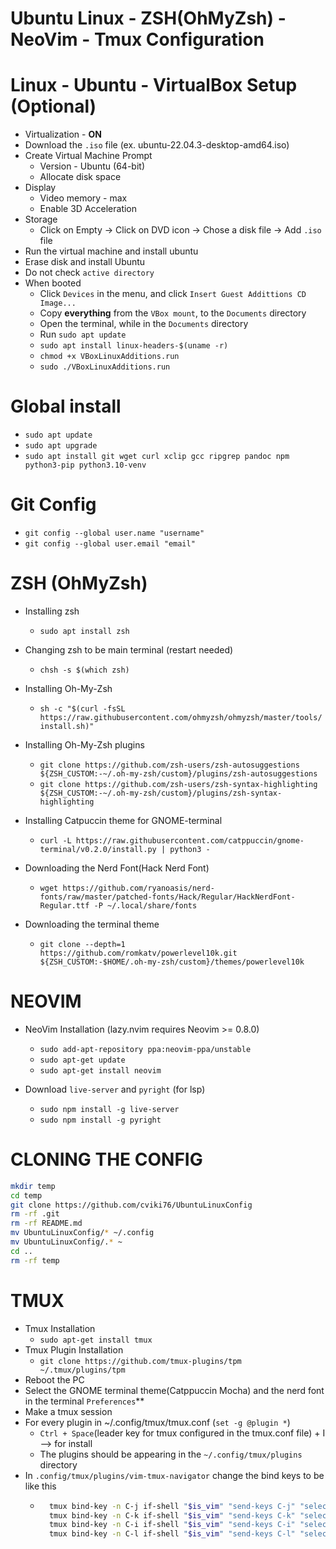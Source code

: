 # Ubuntu Linux - ZSH(OhMyZsh) - NeoVim - Tmux Configuration

# Linux - Ubuntu - VirtualBox Setup (Optional)
*  Virtualization - **ON**
*  Download the `.iso` file (ex. ubuntu-22.04.3-desktop-amd64.iso)
*  Create Virtual Machine Prompt
   * Version - Ubuntu (64-bit)
   * Allocate disk space
* Display
  * Video memory - max
  * Enable 3D Acceleration
* Storage
  * Click on Empty -> Click on DVD icon -> Chose a disk file -> Add `.iso` file
* Run the virtual machine and install ubuntu
* Erase disk and install Ubuntu
* Do not check `active directory`
* When booted
  * Click `Devices` in the menu, and click `Insert Guest Addittions CD Image...`
  * Copy **everything** from the `VBox mount`, to the `Documents` directory
  * Open the terminal, while in the `Documents` directory
  * Run `sudo apt update`
  * `sudo apt install linux-headers-$(uname -r)`
  * `chmod +x VBoxLinuxAdditions.run`
  * `sudo ./VBoxLinuxAdditions.run`

# Global install
* `sudo apt update`
* `sudo apt upgrade`
* `sudo apt install git wget curl xclip gcc ripgrep pandoc npm python3-pip python3.10-venv`

# Git Config
* `git config --global user.name "username"`
* `git config --global user.email "email"`

# ZSH (OhMyZsh)
* Installing zsh
    * `sudo apt install zsh`

* Changing zsh to be main terminal (restart needed)
    * `chsh -s $(which zsh)`

* Installing Oh-My-Zsh
    * `sh -c "$(curl -fsSL https://raw.githubusercontent.com/ohmyzsh/ohmyzsh/master/tools/install.sh)"`

* Installing Oh-My-Zsh plugins
    * `git clone https://github.com/zsh-users/zsh-autosuggestions ${ZSH_CUSTOM:-~/.oh-my-zsh/custom}/plugins/zsh-autosuggestions`
    * `git clone https://github.com/zsh-users/zsh-syntax-highlighting ${ZSH_CUSTOM:-~/.oh-my-zsh/custom}/plugins/zsh-syntax-highlighting`

* Installing Catpuccin theme for GNOME-terminal
    * `curl -L https://raw.githubusercontent.com/catppuccin/gnome-terminal/v0.2.0/install.py | python3 -`

* Downloading the Nerd Font(Hack Nerd Font)
    * `wget https://github.com/ryanoasis/nerd-fonts/raw/master/patched-fonts/Hack/Regular/HackNerdFont-Regular.ttf -P ~/.local/share/fonts`

* Downloading the terminal theme
    * `git clone --depth=1 https://github.com/romkatv/powerlevel10k.git ${ZSH_CUSTOM:-$HOME/.oh-my-zsh/custom}/themes/powerlevel10k`

# NEOVIM

* NeoVim Installation (lazy.nvim requires Neovim >= 0.8.0)
    * `sudo add-apt-repository ppa:neovim-ppa/unstable` 
    * `sudo apt-get update`
    * `sudo apt-get install neovim`

* Download `live-server` and `pyright` (for lsp)
    * `sudo npm install -g live-server`
    * `sudo npm install -g pyright`

# CLONING THE CONFIG
  ```bash
  mkdir temp
  cd temp
  git clone https://github.com/cviki76/UbuntuLinuxConfig
  rm -rf .git
  rm -rf README.md
  mv UbuntuLinuxConfig/* ~/.config
  mv UbuntuLinuxConfig/.* ~
  cd ..
  rm -rf temp
  ```
# TMUX

* Tmux Installation
   * `sudo apt-get install tmux`
* Tmux Plugin Installation
   * `git clone https://github.com/tmux-plugins/tpm ~/.tmux/plugins/tpm`
* Reboot the PC
* Select the GNOME terminal theme(Catppuccin Mocha) and the nerd font in the terminal `Preferences`**
* Make a tmux session
* For every plugin in ~/.config/tmux/tmux.conf (`set -g @plugin *`)
   * `Ctrl + Space`(leader key for tmux configured in the tmux.conf file) + I --> for install
   * The plugins should be appearing in the `~/.config/tmux/plugins` directory
* In `.config/tmux/plugins/vim-tmux-navigator` change the bind keys to be like this
    * ```bash
        tmux bind-key -n C-j if-shell "$is_vim" "send-keys C-j" "select-pane -L"
        tmux bind-key -n C-k if-shell "$is_vim" "send-keys C-k" "select-pane -D"
        tmux bind-key -n C-i if-shell "$is_vim" "send-keys C-i" "select-pane -U"
        tmux bind-key -n C-l if-shell "$is_vim" "send-keys C-l" "select-pane -R"
        ```
